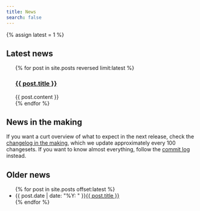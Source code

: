 ```yaml
---
title: News
search: false
---
```


{% assign latest = 1 %}

## Latest news

<ul>
  {% for post in site.posts reversed limit:latest %}
    <h3><a href="{{ post.url }}">{{ post.title }}</a></h3>
    <div>
      {{ post.content }}
    </div>
  {% endfor %}
</ul>

## News in the making

If you want a curt overview of what to expect in the next release, check the
[changelog in the making](https://github.com/gemrb/gemrb/blob/master/NEWS),
which we update approximately every 100 changesets. If you want to know almost
everything, follow the [commit log](https://github.com/gemrb/gemrb/commits/master)
instead.

## Older news

<ul>
  {% for post in site.posts offset:latest %}
    <li>
      {{ post.date | date: "%Y: " }}<a href="{{ post.url }}">{{ post.title }}</a>
    </li>
  {% endfor %}
</ul>
